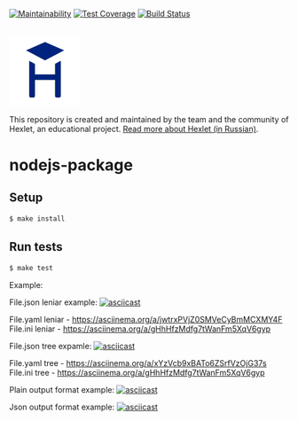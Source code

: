 [![Maintainability](https://api.codeclimate.com/v1/badges/7f0846eefd8f257b5f66/maintainability)](https://codeclimate.com/github/nikolaenkoOleg/frontend-project-lvl2/maintainability)
[![Test Coverage](https://api.codeclimate.com/v1/badges/7f0846eefd8f257b5f66/test_coverage)](https://codeclimate.com/github/nikolaenkoOleg/frontend-project-lvl2/test_coverage)
[![Build Status](https://travis-ci.org/nikolaenkoOleg/frontend-project-lvl2.svg?branch=master)](https://travis-ci.org/nikolaenkoOleg/frontend-project-lvl2)

##
[![Hexlet Ltd. logo](https://raw.githubusercontent.com/Hexlet/hexletguides.github.io/master/images/hexlet_logo128.png)](https://ru.hexlet.io/pages/about?utm_source=github&utm_medium=link&utm_campaign=nodejs-package)

This repository is created and maintained by the team and the community of Hexlet, an educational project. [Read more about Hexlet (in Russian)](https://ru.hexlet.io/pages/about?utm_source=github&utm_medium=link&utm_campaign=nodejs-package).
##

# nodejs-package

## Setup

```sh
$ make install
```

## Run tests

```sh
$ make test
```
Example:

File.json leniar example:
[![asciicast](https://asciinema.org/a/HBNsIi2uy4gk5ezHIRJ5YxYiq.svg)](https://asciinema.org/a/HBNsIi2uy4gk5ezHIRJ5YxYiq)

File.yaml leniar - https://asciinema.org/a/jwtrxPVjZ0SMVeCyBmMCXMY4F  
File.ini leniar - https://asciinema.org/a/gHhHfzMdfg7tWanFm5XqV6gyp

File.json tree expamle:
[![asciicast](https://asciinema.org/a/hyY05nUbQ91xmMWOs5VgtASEr.svg)](https://asciinema.org/a/hyY05nUbQ91xmMWOs5VgtASEr)

File.yaml tree - https://asciinema.org/a/xYzVcb9xBATo6ZSrfVzOjG37s  
File.ini tree - https://asciinema.org/a/gHhHfzMdfg7tWanFm5XqV6gyp

Plain output format example:
[![asciicast](https://asciinema.org/a/pq1AqkCF34aKoQZR1RyiWHGbj.svg)](https://asciinema.org/a/pq1AqkCF34aKoQZR1RyiWHGbj)

Json output format example:
[![asciicast](https://asciinema.org/a/c4AnIeJqekmnOTWtqelXX62oI.svg)](https://asciinema.org/a/c4AnIeJqekmnOTWtqelXX62oI)
